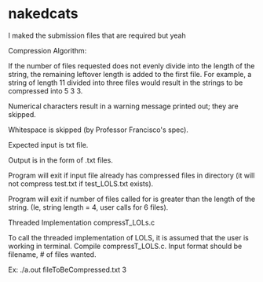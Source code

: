 # nakedcats

I maked the submission files that are required but yeah

Compression Algorithm:

If the number of files requested does not evenly divide into the length of the string, the remaining leftover length is added to the first file. For example, a string of length 11 divided into three files would result in the strings to be compressed into 5 3 3.

Numerical characters result in a warning message printed out; they are skipped.

Whitespace is skipped (by Professor Francisco's spec).

Expected input is txt file.

Output is in the form of .txt files.

Program will exit if input file already has compressed files in directory (it will not compress test.txt if test_LOLS.txt exists).

Program will exit if number of files called for is greater than the length of the string. (Ie, string length = 4, user calls for 6 files).

Threaded Implementation
compressT_LOLs.c

To call the threaded implementation of LOLS, it is assumed that the user is working in terminal. Compile compressT_LOLS.c.
Input format should be filename, # of files wanted. 

Ex: ./a.out fileToBeCompressed.txt 3

